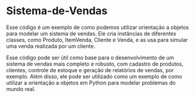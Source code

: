 # Sistema-de-Vendas

Esse código é um exemplo de como podemos utilizar orientação a objetos para modelar um sistema de vendas. Ele cria instâncias de diferentes classes, como Produto, ItemVenda, Cliente e Venda, e as usa para simular uma venda realizada por um cliente.

Esse código pode ser útil como base para o desenvolvimento de um sistema de vendas mais completo e robusto, com cadastro de produtos, clientes, controle de estoque e geração de relatórios de vendas, por exemplo. Além disso, ele pode ser utilizado como um exemplo de como utilizar a orientação a objetos em Python para modelar problemas do mundo real.
